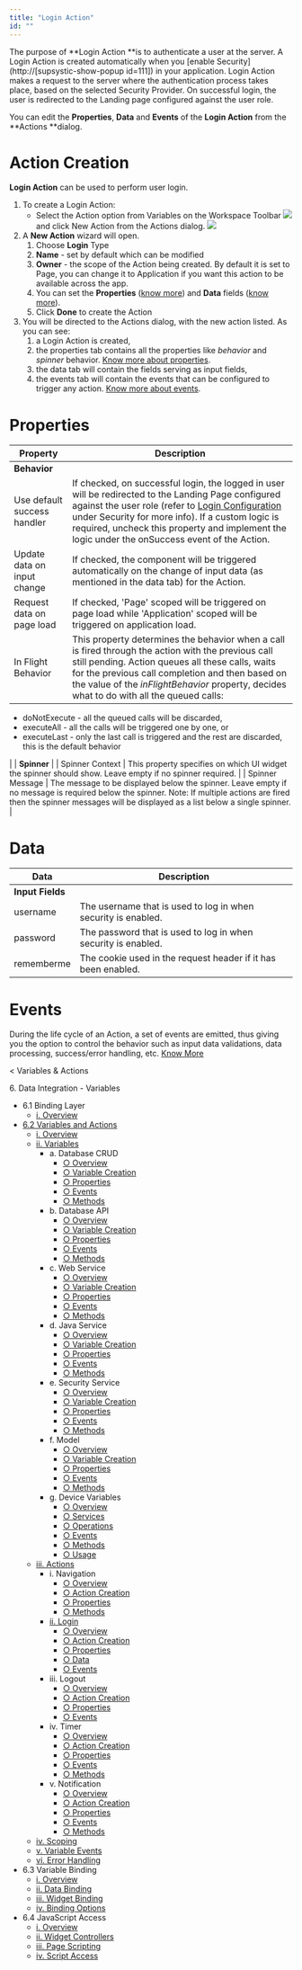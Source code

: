 ```yaml
---
title: "Login Action"
id: ""
---
```


The purpose of **Login Action **is to authenticate a user at the server. A Login Action is created automatically when you [enable Security](http://[supsystic-show-popup id=111]) in your application. Login Action makes a request to the server where the authentication process takes place, based on the selected Security Provider. On successful login, the user is redirected to the Landing page configured against the user role.

You can edit the **Properties**, **Data** and **Events** of the **Login Action** from the **Actions **dialog.

# Action Creation

**Login Action** can be used to perform user login.

1. To create a Login Action:
    - Select the Action option from Variables on the Workspace Toolbar [![](../../assets/action_sel.png)](../../assets/action_sel.png)and click New Action from the Actions dialog. [![](../../assets/action_new.png?v=20)](../../assets/action_new.png?v=20)
2. A **New Action** wizard will open.
    1. Choose **Login** Type
    2. **Name** - set by default which can be modified
    3. **Owner** - the scope of the Action being created. By default it is set to Page, you can change it to Application if you want this action to be available across the app.
    4. You can set the **Properties** ([know more](#properties)) and **Data** fields ([know more](#data)).
    5. Click **Done** to create the Action
3. You will be directed to the Actions dialog, with the new action listed. As you can see:
    1. a Login Action is created,
    2. the properties tab contains all the properties like _behavior_ and _spinner_ behavior. [Know more about properties](#properties).
    3. the data tab will contain the fields serving as input fields,
    4. the events tab will contain the events that can be configured to trigger any action. [Know more about events](#events).

# Properties

| **Property** | **Description** |
| --- | --- |
| **Behavior** |
| Use default success handler | If checked, on successful login, the logged in user will be redirected to the Landing Page configured against the user role (refer to [Login Configuration](/learn/app-development/app-security/login-configuration/) under Security for more info). If a custom logic is required, uncheck this property and implement the logic under the onSuccess event of the Action. |
| Update data on input change | If checked, the component will be triggered automatically on the change of input data (as mentioned in the data tab) for the Action. |
| Request data on page load | If checked, 'Page' scoped will be triggered on page load while 'Application' scoped will be triggered on application load. |
| In Flight Behavior | This property determines the behavior when a call is fired through the action with the previous call still pending. Action queues all these calls, waits for the previous call completion and then based on the value of the _inFlightBehavior_ property, decides what to do with all the queued calls:
- doNotExecute - all the queued calls will be discarded,
- executeAll - all the calls will be triggered one by one, or
- executeLast - only the last call is triggered and the rest are discarded, this is the default behavior

 |
| **Spinner** |
| Spinner Context | This property specifies on which UI widget the spinner should show. Leave empty if no spinner required. |
| Spinner Message | The message to be displayed below the spinner. Leave empty if no message is required below the spinner. Note: If multiple actions are fired then the spinner messages will be displayed as a list below a single spinner. |

# Data

| Data | Description |
| --- | --- |
| **Input Fields** |
| username | The username that is used to log in when security is enabled. |
| password | The password that is used to log in when security is enabled. |
| rememberme | The cookie used in the request header if it has been enabled. |

# Events

During the life cycle of an Action, a set of events are emitted, thus giving you the option to control the behavior such as input data validations, data processing, success/error handling, etc. [Know More](/learn/app-development/variables/variables-actions/#events-implementation)

< Variables & Actions

6\. Data Integration - Variables

- 6.1 Binding Layer
    - [i. Overview](/learn/app-development/variables/data-integration/)
- [6.2 Variables and Actions](/learn/app-development/variables/variables-actions/)
    - [i. Overview](/learn/app-development/variables/variables-actions/#)
    - [ii. Variables](/learn/app-development/variables/variables-actions/#variables)
        - a. Database CRUD
            - [○ Overview](/learn/app-development/variables/database-crud/)
            - [○ Variable Creation](/learn/app-development/variables/database-crud/#creation)
            - [○ Properties](/learn/app-development/variables/database-crud/#properties)
            - [○ Events](/learn/app-development/variables/database-crud/#events)
            - [○ Methods](/learn/app-development/variables/database-crud/#methods)
        - b. Database API
            - [○ Overview](/learn/app-development/variables/database-apis/)
            - [○ Variable Creation](/learn/app-development/variables/database-apis/#creation)
            - [○ Properties](/learn/app-development/variables/database-apis/#properties)
            - [○ Events](/learn/app-development/variables/database-apis/#events)
            - [○ Methods](/learn/app-development/variables/database-apis/#methods)
        - c. Web Service
            - [○ Overview](/learn/app-development/variables/web-service/)
            - [○ Variable Creation](/learn/app-development/variables/web-service/#creation)
            - [○ Properties](/learn/app-development/variables/web-service/#properties)
            - [○ Events](/learn/app-development/variables/web-service/#events)
            - [○ Methods](/learn/app-development/variables/web-service/#methods)
        - d. Java Service
            - [○ Overview](/learn/app-development/variables/java-services)
            - [○ Variable Creation](/learn/app-development/variables/java-services/#creation)
            - [○ Properties](/learn/app-development/variables/java-services/#properties)
            - [○ Events](/learn/app-development/variables/java-services/#events)
            - [○ Methods](/learn/app-development/variables/java-services/#methods)
        - e. Security Service
            - [○ Overview](/learn/app-development/variables/security-service/)
            - [○ Variable Creation](/learn/app-development/variables/security-service/#creation)
            - [○ Properties](/learn/app-development/variables/security-service/#properties)
            - [○ Events](/learn/app-development/variables/security-service/#events)
            - [○ Methods](/learn/app-development/variables/security-service/#methods)
        - f. Model
            - [○ Overview](/learn/app-development/variables/model-variable/)
            - [○ Variable Creation](/learn/app-development/variables/model-variable/#creation)
            - [○ Properties](/learn/app-development/variables/model-variable/#properties)
            - [○ Events](/learn/app-development/variables/model-variable/#events)
            - [○ Methods](/learn/app-development/variables/model-variable/#methods)
        - g. Device Variables
            - [○ Overview](/learn/hybrid-mobile/device-variables/#)
            - [○ Services](/learn/hybrid-mobile/device-variables/#services)
            - [○ Operations](/learn/hybrid-mobile/device-variables/#operations)
            - [○ Events](/learn/hybrid-mobile/device-variables/#events)
            - [○ Methods](/learn/hybrid-mobile/device-variables/#methods)
            - [○ Usage](/learn/hybrid-mobile/device-variables/#usage)
    - [iii. Actions](/learn/app-development/variables/variables-actions/#actions)
        - i. Navigation
            - [○ Overview](/learn/app-development/variables/navigation-action/#)
            - [○ Action Creation](/learn/app-development/variables/navigation-action/#creation)
            - [○ Properties](/learn/app-development/variables/navigation-action/#properties)
            - [○ Methods](/learn/app-development/variables/navigation-action/#methods)
        - [ii. Login](#)
            - [○ Overview](#)
            - [○ Action Creation](#creation)
            - [○ Properties](#properties)
            - [○ Data](#data)
            - [○ Events](#events)
        - iii. Logout
            - [○ Overview](/learn/app-development/variables/logout-action/)
            - [○ Action Creation](/learn/app-development/variables/logout-action/#creation)
            - [○ Properties](/learn/app-development/variables/logout-action/#properties)
            - [○ Events](/learn/app-development/variables/logout-action/#events)
        - iv. Timer
            - [○ Overview](/learn/app-development/variables/timer-action/)
            - [○ Action Creation](/learn/app-development/variables/timer-action/#creation)
            - [○ Properties](/learn/app-development/variables/timer-action/#properties)
            - [○ Events](/learn/app-development/variables/timer-action/#events)
            - [○ Methods](/learn/app-development/variables/timer-action/#methods)
        - v. Notification
            - [○ Overview](/learn/app-development/variables/notification-action/)
            - [○ Action Creation](/learn/app-development/variables/notification-action/#creation)
            - [○ Properties](/learn/app-development/variables/notification-action/#properties)
            - [○ Events](/learn/app-development/variables/notification-action/#events)
            - [○ Methods](/learn/app-development/variables/notification-action/#methods)
    - [iv. Scoping](/learn/app-development/variables/variables-actions/#scoping)
    - [v. Variable Events](/learn/app-development/variables/variables-actions/#events)
    - [vi. Error Handling](/learn/app-development/variables/variables-actions/#error-handling)
- 6.3 Variable Binding
    - [i. Overview](/learn/variables/variable-binding/#)
    - [ii. Data Binding](/learn/variables/variable-binding/#data-binding)
    - [iii. Widget Binding](/learn/variables/variable-binding/#widget-binding)
    - [iv. Binding Options](/learn/variables/variable-binding/#binding-options)
- 6.4 JavaScript Access
    - [i. Overview](/learn/variables/accessing-elements-via-javascript/#)
    - [ii. Widget Controllers](/learn/variables/accessing-elements-via-javascript/#widget-controllers)
    - [iii. Page Scripting](/learn/variables/accessing-elements-via-javascript/#page-scripting)
    - [iv. Script Access](/learn/variables/accessing-elements-via-javascript/#script-access)
